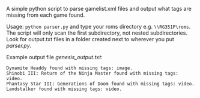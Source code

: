 A simple python script to parse gamelist.xml files and output what tags are missing from each game found.

Usage: ```python parser.py``` and type your roms directory e.g. ```\\RG351P\roms```. The script will only scan the first subdirectory, not nested subdirectories. Look for output.txt files in a folder created next to wherever you put _parser.py_.

Example output file _genesis_output.txt_:
```
Dynamite Headdy found with missing tags: image.
Shinobi III: Return of the Ninja Master found with missing tags: video.
Phantasy Star III: Generations of Doom found with missing tags: video.
Landstalker found with missing tags: video.
```
